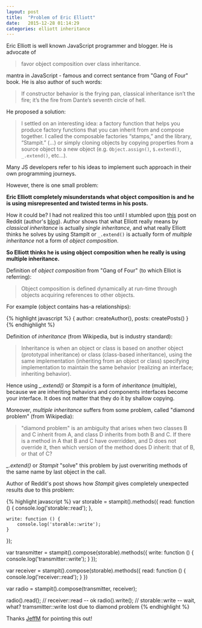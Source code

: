 ```yaml
---
layout: post
title:  "Problem of Eric Elliott"
date:   2015-12-28 01:14:29
categories: elliott inheritance
---
```

Eric Elliott is well known JavaScript programmer and blogger. He is advocate of 

> favor object composition over class inheritance.

mantra in JavaScript - famous and correct sentance from "Gang of Four" book. He is also author of such words:

> If constructor behavior is the frying pan, classical inheritance isn’t the fire; it’s the fire from Dante’s seventh circle of hell.

He proposed a solution: 

> I settled on an interesting idea: a factory function that helps you produce factory functions that you can inherit from and compose together. I called the composable factories “stamps,” and the library, “Stampit.” (...) or simply cloning objects by copying properties from a source object to a new object (e.g. `Object.assign()`, `$.extend()`, `_.extend()`, etc…). 

Many JS developers refer to his ideas to implement such approach in their own programming journeys. 

However, there is one small problem: 

**Eric Elliott completely misunderstands what object composition is and he is using misrepresented and twisted terms in his posts.**

How it could be? I had not realized this too until I stumbled upon [this][reddit-post] post on Reddit (author's [blog][author-blog]). Author shows that what Elliott really means by *classical inheritance* is actually *single inheritance*, and what really Elliott thinks he solves by using StampIt or `_.extend()` is actually form of *multiple inheritance* not a form of *object composition*.

**So Elliott thinks he is using object composition when he really is using multiple inheritance.**

Definition of *object composition* from "Gang of Four" (to which Elliot is referring): 

> Object composition is defined dynamically at run-time through objects acquiring references to other objects.

For example (object contains has-a relationships):

{% highlight javascript %}
{
  author: createAuthor(),
  posts: createPosts()
}
{% endhighlight %}

Definition of *inheritance* (from Wikipedia, but is industry standard): 

> Inheritance is when an object or class is based on another object (prototypal inheritance) or class (class-based inheritance), using the same implementation (inheriting from an object or class) specifying implementation to maintain the same behavior (realizing an interface; inheriting behavior).

Hence using *_.extend()* or *Stampit* is a form of *inheritance* (multiple), because we are inheriting behaviors and components interfaces become your interface. It does not matter that they do it by shallow copying.

Moreover, *multiple inheritance* suffers from some problem, called "diamond problem" (from Wikipedia):

> "diamond problem" is an ambiguity that arises when two classes B and C inherit from A, and class D inherits from both B and C. If there is a method in A that B and C have overridden, and D does not override it, then which version of the method does D inherit: that of B, or that of C?

*_.extend()* or *Stampit* "solve" this problem by just overwriting methods of the same name by last object in the call. 

Author of Reddit's post shows how *Stampit* gives completely unexpected results due to this problem:

{% highlight javascript %}
var storable = stampit().methods({
    read: function () {
        console.log('storable::read');
    },

    write: function () {
        console.log('storable::write');
    }
});

var transmitter = stampit().compose(storable).methods({
    write: function () {
        console.log('transmitter::write');
    }
});

var receiver = stampit().compose(storable).methods({
    read: function () {
        console.log('receiver::read');
    }
})

var radio = stampit().compose(transmitter, receiver);

radio().read(); // receiver::read -- ok
radio().write(); // storable::write -- wait, what? tramsmitter::write lost due to diamond problem
{% endhighlight %}

Thanks [JeffM][author-blog] for pointing this out!

[reddit-post]: https://www.reddit.com/r/javascript/comments/3oy9c3/composition_vs_eric_elliott/

[author-blog]: https://medium.com/@jeffm712/

